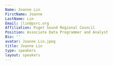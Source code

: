 ```yaml
---
Name: Joanne Lin
FirstName: Joanne
LastName: Lin
Email: jlin@psrc.org
Affiliation: Puget Sound Regional Council
Position: Associate Data Programmer and Analyst
Bio: ''
avatar: Joanne Lin.jpeg
title: Joanne Lin
type: speakers
layout: speakers
---
```

